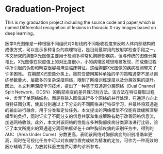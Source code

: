 # Graduation-Project
This is my graduation project including the source code and paper,which is named Differential recognition of lesions in thoracic X-ray images based on deep learning。

医学X光图像是一种根据不同组织对X射线的不同吸收程度来反映人体内部结构的成像方式，可以显示多种复杂的病理特征，是目前最常用的放射学检查手段之一。本文研究的胸部X光图像主要用于检测多种常见胸肺部疾病，但与传统的图像分类相比，X光图像在灰度值上的对比度很小，小的病理区域很难被发现，而成像过程中所引起的伪影和畸变很容易淹没临床特征，这给胸部X光图像的疾病检测带来了许多困难。
在胸部X光图像分类上，目前仅使用某种单独的学习策略通常不足以训练参数量大、层数多的复杂深度网络，限制了网络训练速度以及分类效果的提升。因此，本文利用深度学习技术，提出了一种基于双通道分离网络（Dual Channel Split Network，DCSN）的胸部病变的差异性识别方法。该方法在特征提取过程中，舍弃了单网络结构，而是将输入图像进行多个网络的并行处理，在通道方向上将特征图分离，使其分别通过上下分支的不同网络进行特征学习，并最终将双通道的输出进行融合，用于分类和定位任务。本文提出的网络模型不仅能有效缓解深层模型的负担，同时证实了不同分支的信息共享和集成策略有助于改善网络信息流，加速网络收敛。此外，本文对该网络的性能与多种胸部疾病分类算法进行比较，验证了本文所提出的双通道分离网络框架在十四种胸部疾病的识别任务中，得到的AUC（Area Under Curve）分数更高，表明该网络对胸部病变的识别准确率更高，同时在可视化任务中可以对疾病位置完成较为精准的定位，可作为一种高效的医疗辅助手段，为放射科医生提供可靠的诊断参考。




